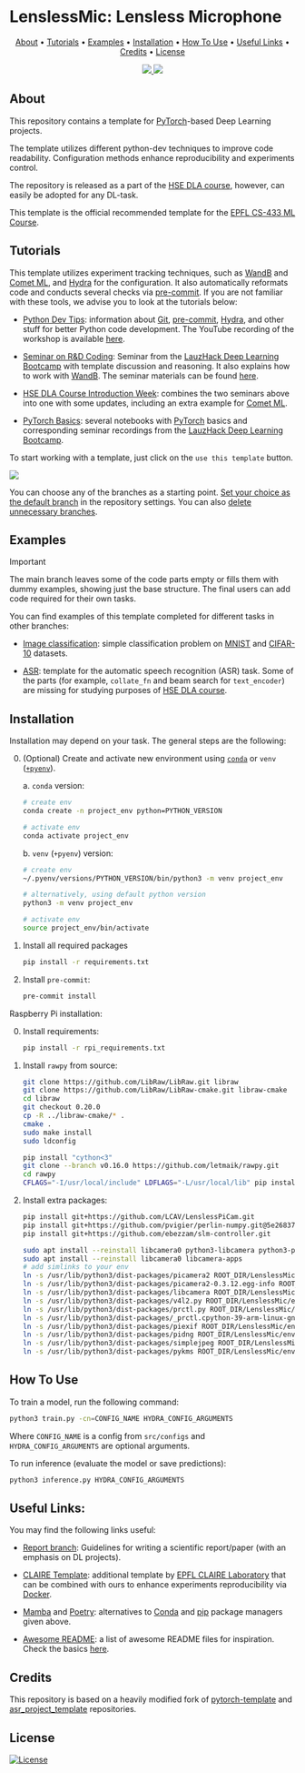 # LenslessMic: Lensless Microphone

<p align="center">
  <a href="#about">About</a> •
  <a href="#tutorials">Tutorials</a> •
  <a href="#examples">Examples</a> •
  <a href="#installation">Installation</a> •
  <a href="#how-to-use">How To Use</a> •
  <a href="#useful-links">Useful Links</a> •
  <a href="#credits">Credits</a> •
  <a href="#license">License</a>
</p>

<p align="center">
<a href="https://github.com/Blinorot/pytorch_project_template/generate">
  <img src="https://img.shields.io/badge/use%20this-template-green?logo=github">
</a>
<a href="https://github.com/Blinorot/pytorch_project_template/blob/main/LICENSE">
   <img src=https://img.shields.io/badge/license-MIT-blue.svg>
</a>
</p>

## About

This repository contains a template for [PyTorch](https://pytorch.org/)-based Deep Learning projects.

The template utilizes different python-dev techniques to improve code readability. Configuration methods enhance reproducibility and experiments control.

The repository is released as a part of the [HSE DLA course](https://github.com/markovka17/dla), however, can easily be adopted for any DL-task.

This template is the official recommended template for the [EPFL CS-433 ML Course](https://www.epfl.ch/labs/mlo/machine-learning-cs-433/).

## Tutorials

This template utilizes experiment tracking techniques, such as [WandB](https://docs.wandb.ai/) and [Comet ML](https://www.comet.com/docs/v2/), and [Hydra](https://hydra.cc/docs/intro/) for the configuration. It also automatically reformats code and conducts several checks via [pre-commit](https://pre-commit.com/). If you are not familiar with these tools, we advise you to look at the tutorials below:

- [Python Dev Tips](https://github.com/ebezzam/python-dev-tips): information about [Git](https://git-scm.com/doc), [pre-commit](https://pre-commit.com/), [Hydra](https://hydra.cc/docs/intro/), and other stuff for better Python code development. The YouTube recording of the workshop is available [here](https://youtu.be/okxaTuBdDuY).

- [Seminar on R&D Coding](https://youtu.be/sEA-Js5ZHxU): Seminar from the [LauzHack Deep Learning Bootcamp](https://github.com/LauzHack/deep-learning-bootcamp/) with template discussion and reasoning. It also explains how to work with [WandB](https://docs.wandb.ai/). The seminar materials can be found [here](https://github.com/LauzHack/deep-learning-bootcamp/blob/main/day03/Seminar_WandB_and_Coding.ipynb).

- [HSE DLA Course Introduction Week](https://github.com/markovka17/dla/tree/2024/week01): combines the two seminars above into one with some updates, including an extra example for [Comet ML](https://www.comet.com/docs/v2/).

- [PyTorch Basics](https://github.com/markovka17/dla/tree/2024/week01/intro_to_pytorch): several notebooks with [PyTorch](https://pytorch.org/docs/stable/index.html) basics and corresponding seminar recordings from the [LauzHack Deep Learning Bootcamp](https://github.com/LauzHack/deep-learning-bootcamp/).

To start working with a template, just click on the `use this template` button.

<a href="https://github.com/Blinorot/pytorch_project_template/generate">
  <img src="https://img.shields.io/badge/use%20this-template-green?logo=github">
</a>

You can choose any of the branches as a starting point. [Set your choice as the default branch](https://docs.github.com/en/repositories/configuring-branches-and-merges-in-your-repository/managing-branches-in-your-repository/changing-the-default-branch) in the repository settings. You can also [delete unnecessary branches](https://docs.github.com/en/pull-requests/collaborating-with-pull-requests/proposing-changes-to-your-work-with-pull-requests/creating-and-deleting-branches-within-your-repository).

## Examples

> [!IMPORTANT]
> The main branch leaves some of the code parts empty or fills them with dummy examples, showing just the base structure. The final users can add code required for their own tasks.

You can find examples of this template completed for different tasks in other branches:

- [Image classification](https://github.com/Blinorot/pytorch_project_template/tree/example/image-classification): simple classification problem on [MNIST](https://yann.lecun.com/exdb/mnist/) and [CIFAR-10](https://www.cs.toronto.edu/~kriz/cifar.html) datasets.

- [ASR](https://github.com/Blinorot/pytorch_project_template/tree/example/asr): template for the automatic speech recognition (ASR) task. Some of the parts (for example, `collate_fn` and beam search for `text_encoder`) are missing for studying purposes of [HSE DLA course](https://github.com/markovka17/dla).

## Installation

Installation may depend on your task. The general steps are the following:

0. (Optional) Create and activate new environment using [`conda`](https://conda.io/projects/conda/en/latest/user-guide/getting-started.html) or `venv` ([`+pyenv`](https://github.com/pyenv/pyenv)).

   a. `conda` version:

   ```bash
   # create env
   conda create -n project_env python=PYTHON_VERSION

   # activate env
   conda activate project_env
   ```

   b. `venv` (`+pyenv`) version:

   ```bash
   # create env
   ~/.pyenv/versions/PYTHON_VERSION/bin/python3 -m venv project_env

   # alternatively, using default python version
   python3 -m venv project_env

   # activate env
   source project_env/bin/activate
   ```

1. Install all required packages

   ```bash
   pip install -r requirements.txt
   ```

2. Install `pre-commit`:
   ```bash
   pre-commit install
   ```

Raspberry Pi installation:

0. Install requirements:

   ```bash
   pip install -r rpi_requirements.txt
   ```

1. Install `rawpy` from source:

   ```bash
   git clone https://github.com/LibRaw/LibRaw.git libraw
   git clone https://github.com/LibRaw/LibRaw-cmake.git libraw-cmake
   cd libraw
   git checkout 0.20.0
   cp -R ../libraw-cmake/* .
   cmake .
   sudo make install
   sudo ldconfig

   pip install "cython<3"
   git clone --branch v0.16.0 https://github.com/letmaik/rawpy.git
   cd rawpy
   CFLAGS="-I/usr/local/include" LDFLAGS="-L/usr/local/lib" pip install --no-cache-dir .
   ```

2. Install extra packages:

   ```bash
   pip install git+https://github.com/LCAV/LenslessPiCam.git
   pip install git+https://github.com/pvigier/perlin-numpy.git@5e26837db14042e51166eb6cad4c0df2c1907016
   pip install git+https://github.com/ebezzam/slm-controller.git

   sudo apt install --reinstall libcamera0 python3-libcamera python3-picamera2
   sudo apt install --reinstall libcamera0 libcamera-apps
   # add simlinks to your env
   ln -s /usr/lib/python3/dist-packages/picamera2 ROOT_DIR/LenslessMic/env/lib/python3.9/site-packages/picamera2
   ln -s /usr/lib/python3/dist-packages/picamera2-0.3.12.egg-info ROOT_DIR/ROOT_DIRLenslessMic/env/lib/python3.9/site-packages/
   ln -s /usr/lib/python3/dist-packages/libcamera ROOT_DIR/LenslessMic/env/lib/python3.9/site-packages/libcamera
   ln -s /usr/lib/python3/dist-packages/v4l2.py ROOT_DIR/LenslessMic/env/lib/python3.9/site-packages/v4l2.py
   ln -s /usr/lib/python3/dist-packages/prctl.py ROOT_DIR/LenslessMic/env/lib/python3.9/site-packages/prctl.py
   ln -s /usr/lib/python3/dist-packages/_prctl.cpython-39-arm-linux-gnueabihf.so ROOT_DIR/LenslessMic/env/lib/python3.9/site-packages/
   ln -s /usr/lib/python3/dist-packages/piexif ROOT_DIR/LenslessMic/env/lib/python3.9/site-packages/piexif
   ln -s /usr/lib/python3/dist-packages/pidng ROOT_DIR/LenslessMic/env/lib/python3.9/site-packages/pidng
   ln -s /usr/lib/python3/dist-packages/simplejpeg ROOT_DIR/LenslessMic/env/lib/python3.9/site-packages/simplejpeg
   ln -s /usr/lib/python3/dist-packages/pykms ROOT_DIR/LenslessMic/env/lib/python3.9/site-packages/pykms
   ```

## How To Use

To train a model, run the following command:

```bash
python3 train.py -cn=CONFIG_NAME HYDRA_CONFIG_ARGUMENTS
```

Where `CONFIG_NAME` is a config from `src/configs` and `HYDRA_CONFIG_ARGUMENTS` are optional arguments.

To run inference (evaluate the model or save predictions):

```bash
python3 inference.py HYDRA_CONFIG_ARGUMENTS
```

## Useful Links:

You may find the following links useful:

- [Report branch](https://github.com/Blinorot/pytorch_project_template/tree/report): Guidelines for writing a scientific report/paper (with an emphasis on DL projects).

- [CLAIRE Template](https://github.com/CLAIRE-Labo/python-ml-research-template): additional template by [EPFL CLAIRE Laboratory](https://www.epfl.ch/labs/claire/) that can be combined with ours to enhance experiments reproducibility via [Docker](https://www.docker.com/).

- [Mamba](https://github.com/mamba-org/mamba) and [Poetry](https://python-poetry.org/): alternatives to [Conda](https://conda.io/projects/conda/en/latest/user-guide/getting-started.html) and [pip](https://pip.pypa.io/en/stable/installation/) package managers given above.

- [Awesome README](https://github.com/matiassingers/awesome-readme): a list of awesome README files for inspiration. Check the basics [here](https://github.com/PurpleBooth/a-good-readme-template).

## Credits

This repository is based on a heavily modified fork of [pytorch-template](https://github.com/victoresque/pytorch-template) and [asr_project_template](https://github.com/WrathOfGrapes/asr_project_template) repositories.

## License

[![License](https://img.shields.io/badge/license-MIT-blue.svg)](/LICENSE)
